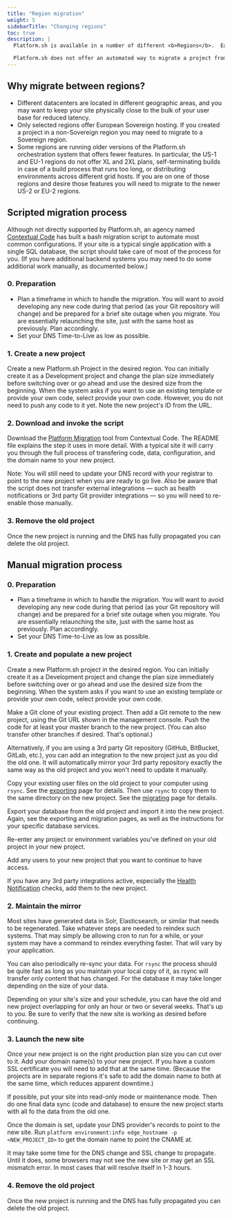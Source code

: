 ```yaml
---
title: "Region migration"
weight: 5
sidebarTitle: "Changing regions"
toc: true
description: |
  Platform.sh is available in a number of different <b>Regions</b>.  Each region is a self-contained copy of Platform.sh in a single datacenter.  When you first create a project you can specify which region it should be in.<br><br>

  Platform.sh does not offer an automated way to migrate a project from one region to another after it is created.  However, the process to do so manually is fairly straightforward and scriptable.
---
```


## Why migrate between regions?

* Different datacenters are located in different geographic areas, and you may want to keep your site physically close to the bulk of your user base for reduced latency.
* Only selected regions offer European Sovereign hosting.  If you created a project in a non-Sovereign region you may need to migrate to a Sovereign region.
* Some regions are running older versions of the Platform.sh orchestration system that offers fewer features.  In particular, the US-1 and EU-1 regions do not offer XL and 2XL plans, self-terminating builds in case of a build process that runs too long, or distributing environments across different grid hosts.  If you are on one of those regions and desire those features you will need to migrate to the newer US-2 or EU-2 regions.

## Scripted migration process

Although not directly supported by Platform.sh, an agency named [Contextual Code](https://www.contextualcode.com/) has built a bash migration script to automate most common configurations.  If your site is a typical single application with a single SQL database, the script should take care of most of the process for you.  (If you have additional backend systems you may need to do some additional work manually, as documented below.)

### 0. Preparation

* Plan a timeframe in which to handle the migration.  You will want to avoid developing any new code during that period (as your Git repository will change) and be prepared for a brief site outage when you migrate.  You are essentially relaunching the site, just with the same host as previously.  Plan accordingly.
* Set your DNS Time-to-Live as low as possible.

### 1. Create a new project

Create a new Platform.sh Project in the desired region.  You can initially create it as a Development project and change the plan size immediately before switching over or go ahead and use the desired size from the beginning.  When the system asks if you want to use an existing template or provide your own code, select provide your own code.  However, you do not need to push any code to it yet.  Note the new project's ID from the URL.

### 2. Download and invoke the script

Download the [Platform Migration](https://gitlab.com/contextualcode/platformsh-migration) tool from Contextual Code.  The README file explains the step it uses in more detail.  With a typical site it will carry you through the full process of transfering code, data, configuration, and the domain name to your new project.

Note: You will still need to update your DNS record with your registrar to point to the new project when you are ready to go live.  Also be aware that the script does not transfer external integrations &mdash; such as health notifications or 3rd party Git provider integrations &mdash; so you will need to re-enable those manually.

### 3. Remove the old project

Once the new project is running and the DNS has fully propagated you can delete the old project.


## Manual migration process

### 0. Preparation

* Plan a timeframe in which to handle the migration.  You will want to avoid developing any new code during that period (as your Git repository will change) and be prepared for a brief site outage when you migrate.  You are essentially relaunching the site, just with the same host as previously.  Plan accordingly.
* Set your DNS Time-to-Live as low as possible.

### 1. Create and populate a new project

Create a new Platform.sh project in the desired region.  You can initially create it as a Development project and change the plan size immediately before switching over or go ahead and use the desired size from the beginning.  When the system asks if you want to use an existing template or provide your own code, select provide your own code.

Make a Git clone of your existing project.  Then add a Git remote to the new project, using the Git URL shown in the management console.  Push the code for at least your master branch to the new project.  (You can also transfer other branches if desired.  That's optional.)

Alternatively, if you are using a 3rd party Git repository (GitHub, BitBucket, GitLab, etc.), you can add an integration to the new project just as you did the old one.  It will automatically mirror your 3rd party repository exactly the same way as the old project and you won't need to update it manually.

Copy your existing user files on the old project to your computer using `rsync`.  See the [exporting](/tutorials/exporting.md) page for details.  Then use `rsync` to copy them to the same directory on the new project.  See the [migrating](/tutorials/migrating.md) page for details.

Export your database from the old project and import it into the new project.  Again, see the exporting and migration pages, as well as the instructions for your specific database services.

Re-enter any project or environment variables you've defined on your old project in your new project.

Add any users to your new project that you want to continue to have access.

If you have any 3rd party integrations active, especially the [Health Notification](/administration/integrations/notifications.md) checks, add them to the new project.

### 2. Maintain the mirror

Most sites have generated data in Solr, Elasticsearch, or similar that needs to be regenerated.  Take whatever steps are needed to reindex such systems.  That may simply be allowing cron to run for a while, or your system may have a command to reindex everything faster.  That will vary by your application.

You can also periodically re-sync your data.  For `rsync` the process should be quite fast as long as you maintain your local copy of it, as rsync will transfer only content that has changed.  For the database it may take longer depending on the size of your data.

Depending on your site's size and your schedule, you can have the old and new project overlapping for only an hour or two or several weeks.  That's up to you.  Be sure to verify that the new site is working as desired before continuing.

### 3. Launch the new site

Once your new project is on the right production plan size you can cut over to it.  Add your domain name(s) to your new project.  If you have a custom SSL certificate you will need to add that at the same time.  (Because the projects are in separate regions it's safe to add the domain name to both at the same time, which reduces apparent downtime.)

If possible, put your site into read-only mode or maintenance mode.  Then do one final data sync (code and database) to ensure the new project starts with all fo the data from the old one.

Once the domain is set, update your DNS provider's records to point to the new site.  Run `platform environment:info edge_hostname -p <NEW_PROJECT_ID>` to get the domain name to point the CNAME at.

It may take some time for the DNS change and SSL change to propagate.  Until it does, some browsers may not see the new site or may get an SSL mismatch error.  In most cases that will resolve itself in 1-3 hours.

### 4. Remove the old project

Once the new project is running and the DNS has fully propagated you can delete the old project.

